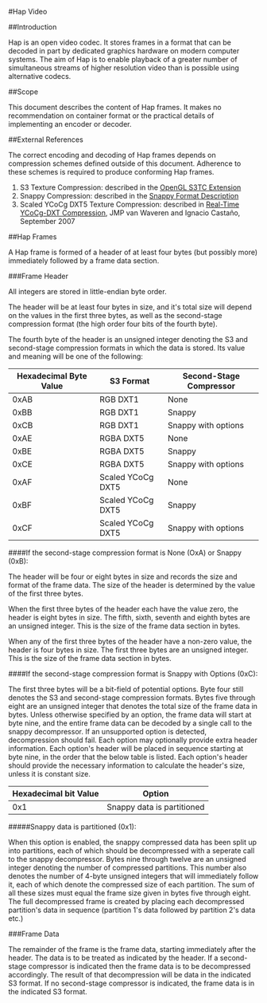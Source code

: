 #Hap Video



##Introduction


Hap is an open video codec. It stores frames in a format that can be decoded in part by dedicated graphics hardware on modern computer systems. The aim of Hap is to enable playback of a greater number of simultaneous streams of higher resolution video than is possible using alternative codecs.


##Scope


This document describes the content of Hap frames. It makes no recommendation on container format or the practical details of implementing an encoder or decoder.


##External References


The correct encoding and decoding of Hap frames depends on compression schemes defined outside of this document. Adherence to these schemes is required to produce conforming Hap frames.

1. S3 Texture Compression: described in the [OpenGL S3TC Extension][1]
2. Snappy Compression: described in the [Snappy Format Description][2]
3. Scaled YCoCg DXT5 Texture Compression: described in [Real-Time YCoCg-DXT Compression][3], JMP van Waveren and Ignacio Castaño, September 2007


##Hap Frames


A Hap frame is formed of a header of at least four bytes (but possibly more) immediately followed by a frame data section.

###Frame Header

All integers are stored in little-endian byte order.

The header will be at least four bytes in size, and it's total size will depend on the values in the first three bytes, as well as the second-stage compression format (the high order four bits of the fourth byte).

The fourth byte of the header is an unsigned integer denoting the S3 and second-stage compression formats in which the data is stored. Its value and meaning will be one of the following:

|Hexadecimal Byte Value |S3 Format         |Second-Stage Compressor |
|-----------------------|------------------|------------------------|
|0xAB                   |RGB DXT1          |None                    |
|0xBB                   |RGB DXT1          |Snappy                  |
|0xCB                   |RGB DXT1          |Snappy with options     |
|0xAE                   |RGBA DXT5         |None                    |
|0xBE                   |RGBA DXT5         |Snappy                  |
|0xCE                   |RGBA DXT5         |Snappy with options     |
|0xAF                   |Scaled YCoCg DXT5 |None                    |
|0xBF                   |Scaled YCoCg DXT5 |Snappy                  |
|0xCF                   |Scaled YCoCg DXT5 |Snappy with options     |

####If the second-stage compression format is None (OxA) or Snappy (0xB):

The header will be four or eight bytes in size and records the size and format of the frame data. The size of the header is determined by the value of the first three bytes.

When the first three bytes of the header each have the value zero, the header is eight bytes in size. The fifth, sixth, seventh and eighth bytes are an unsigned integer. This is the size of the frame data section in bytes.

When any of the first three bytes of the header have a non-zero value, the header is four bytes in size. The first three bytes are an unsigned integer. This is the size of the frame data section in bytes.

####If the second-stage compression format is Snappy with Options (0xC):

The first three bytes will be a bit-field of potential options. Byte four still denotes the S3 and second-stage compression formats. Bytes five through eight are an unsigned integer that denotes the total size of the frame data in bytes. Unless otherwise specified by an option, the frame data will start at byte nine, and the entire frame data can be decoded by a single call to the snappy decompressor. If an unsupported option is detected, decompression should fail. Each option may optionally provide extra header information. Each option's header will be placed in sequence starting at byte nine, in the order that the below table is listed. Each option's header should provide the necessary information to calculate the header's size, unless it is constant size.

|Hexadecimal bit Value |Option                      |
|----------------------|----------------------------|
|0x1                   |Snappy data is partitioned  |

#####Snappy data is partitioned (0x1):

When this option is enabled, the snappy compressed data has been split up into partitions, each of which should be decompressed with a seperate call to the snappy decompressor. Bytes nine through twelve are an unsigned integer denoting the number of compressed partitions. This number also denotes the number of 4-byte unsigned integers that will immediately follow it, each of which denote the compressed size of each partition. The sum of all these sizes must equal the frame size given in bytes five through eight. The full decompressed frame is created by placing each decompressed partition's data in sequence (partition 1's data followed by partition 2's data etc.)

###Frame Data


The remainder of the frame is the frame data, starting immediately after the header. The data is to be treated as indicated by the header. If a second-stage compressor is indicated then the frame data is to be decompressed accordingly. The result of that decompression will be data in the indicated S3 format. If no second-stage compressor is indicated, the frame data is in the indicated S3 format.

[1]: http://www.opengl.org/registry/specs/EXT/texture_compression_s3tc.txt
[2]: http://snappy.googlecode.com/svn/trunk/format_description.txt
[3]: http://developer.download.nvidia.com/whitepapers/2007/Real-Time-YCoCg-DXT-Compression/Real-Time%20YCoCg-DXT%20Compression.pdf
